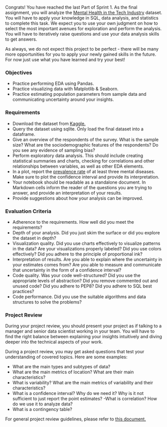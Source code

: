 Congrats! You have reached the last Part of Sprint 1. As the final assignment, you will analyze the [Mental Health in the Tech Industry](https://www.kaggle.com/anth7310/mental-health-in-the-tech-industry) dataset. You will have to apply your knowledge in SQL, data analysis, and statistics to complete this task. We expect you to use your own judgment on how to select the most important avenues for exploration and perform the analysis. You will have to iteratively raise questions and use your data analysis skills to get answers.

As always, we do not expect this project to be perfect - there will be many more opportunities for you to apply your newly gained skills in the future. For now just use what you have learned and try your best!

### Objectives


- Practice performing EDA using Pandas.
- Practice visualizing data with Matplotlib & Seaborn.
- Practice estimating population parameters from sample data and communicating uncertainty around your insights.

### Requirements

- Download the dataset from [Kaggle.](https://www.kaggle.com/anth7310/mental-health-in-the-tech-industry)
- Query the dataset using sqlite. Only load the final dataset into a dataframe.
- Give an overview of the respondents of the survey. What is the sample size? What are the sociodemographic features of the respondents? Do you see any evidence of sampling bias?
- Perform exploratory data analysis. This should include creating statistical summaries and charts, checking for correlations and other relationships between variables, as well as other EDA elements.
- In a plot, report the [prevalence rate](https://en.wikipedia.org/wiki/Prevalence) of at least three mental diseases. Make sure to plot the confidence interval and provide its interpretation.
- Your notebook should be readable as a standalone document. In Markdown cells inform the reader of the questions you are trying to answer, and provide an interpretation of your results.
- Provide suggestions about how your analysis can be improved.

### Evaluation Criteria

- Adherence to the requirements. How well did you meet the requirements?
- Depth of your analysis. Did you just skim the surface or did you explore the dataset in depth?
- Visualization quality. Did you use charts effectively to visualize patterns in the data? Are your visualizations properly labeled? Did you use colors effectively? Did you adhere to the principle of proportional ink?
- Interpretation of results. Are you able to explain where the uncertainty in your estimates comes from? Are you able to measure and communicate that uncertainty in the form of a confidence interval?
- Code quality. Was your code well-structured? Did you use the appropriate levels of abstraction? Did you remove commented out and unused code? Did you adhere to PEP8? Did you adhere to SQL best practices?
- Code performance. Did you use the suitable algorithms and data structures to solve the problems?

### Project Review

During your project review, you should present your project as if talking to a manager and senior data scientist working in your team. You will have to find the right balance between explaining your insights intuitively and diving deeper into the technical aspects of your work. 

During a project review, you may get asked questions that test your understanding of covered topics. Here are some examples:
- What are the main types and subtypes of data?
- What are the main metrics of location? What are their main characteristics?
- What is variability? What are the main metrics of variability and their characteristics?
- What is a confidence interval? Why do we need it? Why is it not sufficient to just report the point estimates?
-What is correlation? How do we use it to analyze data?
- What is a contingency table?

For general project review guidelines, please refer to [this document.](https://turingcollege.atlassian.net/wiki/spaces/DLG/pages/537395951/Peer+expert+reviews+corrections)